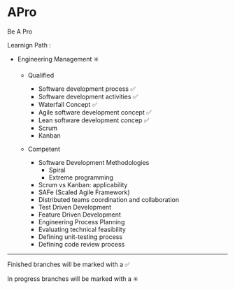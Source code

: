 # APro

Be A Pro

Learnign Path : 

- Engineering Management :eight_spoked_asterisk:

    - Qualified
        - Software development process :white_check_mark:
        - Software development activities :white_check_mark:
        - Waterfall Concept :white_check_mark:
        - Agile software development concept :white_check_mark:
        - Lean software development concep :white_check_mark:
        - Scrum
        - Kanban
		
    - Competent
        - Software Development Methodologies
            - Spiral
            - Extreme programming
        - Scrum vs Kanban: applicability
        - SAFe (Scaled Agile Framework)
        - Distributed teams coordination and collaboration
        - Test Driven Development
        - Feature Driven Development
        - Engineering Process Planning
        - Evaluating technical feasibility
        - Defining unit-testing process
        - Defining code review process

------------------------------------------------------------------------
Finished branches will be marked with a :white_check_mark:

In progress branches will be marked with a :eight_spoked_asterisk:
